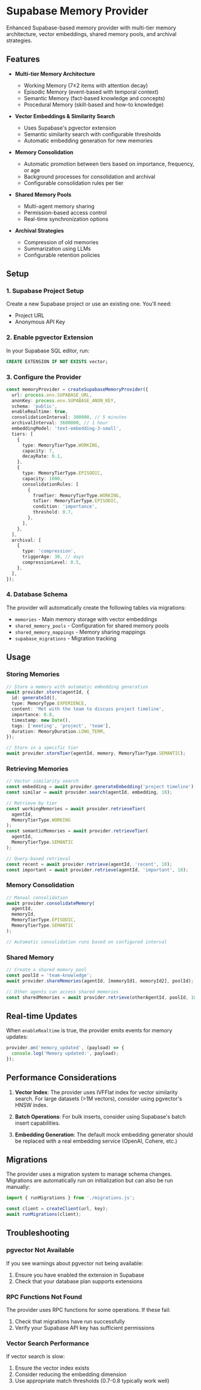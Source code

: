# Supabase Memory Provider

Enhanced Supabase-based memory provider with multi-tier memory architecture, vector embeddings, shared memory pools, and archival strategies.

## Features

- **Multi-tier Memory Architecture**
  - Working Memory (7±2 items with attention decay)
  - Episodic Memory (event-based with temporal context)
  - Semantic Memory (fact-based knowledge and concepts)
  - Procedural Memory (skill-based and how-to knowledge)

- **Vector Embeddings & Similarity Search**
  - Uses Supabase's pgvector extension
  - Semantic similarity search with configurable thresholds
  - Automatic embedding generation for new memories

- **Memory Consolidation**
  - Automatic promotion between tiers based on importance, frequency, or age
  - Background processes for consolidation and archival
  - Configurable consolidation rules per tier

- **Shared Memory Pools**
  - Multi-agent memory sharing
  - Permission-based access control
  - Real-time synchronization options

- **Archival Strategies**
  - Compression of old memories
  - Summarization using LLMs
  - Configurable retention policies

## Setup

### 1. Supabase Project Setup

Create a new Supabase project or use an existing one. You'll need:

- Project URL
- Anonymous API Key

### 2. Enable pgvector Extension

In your Supabase SQL editor, run:

```sql
CREATE EXTENSION IF NOT EXISTS vector;
```

### 3. Configure the Provider

```typescript
const memoryProvider = createSupabaseMemoryProvider({
  url: process.env.SUPABASE_URL,
  anonKey: process.env.SUPABASE_ANON_KEY,
  schema: 'public',
  enableRealtime: true,
  consolidationInterval: 300000, // 5 minutes
  archivalInterval: 3600000, // 1 hour
  embeddingModel: 'text-embedding-3-small',
  tiers: [
    {
      type: MemoryTierType.WORKING,
      capacity: 7,
      decayRate: 0.1,
    },
    {
      type: MemoryTierType.EPISODIC,
      capacity: 1000,
      consolidationRules: [
        {
          fromTier: MemoryTierType.WORKING,
          toTier: MemoryTierType.EPISODIC,
          condition: 'importance',
          threshold: 0.7,
        },
      ],
    },
  ],
  archival: [
    {
      type: 'compression',
      triggerAge: 30, // days
      compressionLevel: 0.5,
    },
  ],
});
```

### 4. Database Schema

The provider will automatically create the following tables via migrations:

- `memories` - Main memory storage with vector embeddings
- `shared_memory_pools` - Configuration for shared memory pools
- `shared_memory_mappings` - Memory sharing mappings
- `supabase_migrations` - Migration tracking

## Usage

### Storing Memories

```typescript
// Store a memory with automatic embedding generation
await provider.store(agentId, {
  id: generateId(),
  type: MemoryType.EXPERIENCE,
  content: 'Met with the team to discuss project timeline',
  importance: 0.8,
  timestamp: new Date(),
  tags: ['meeting', 'project', 'team'],
  duration: MemoryDuration.LONG_TERM,
});

// Store in a specific tier
await provider.storeTier(agentId, memory, MemoryTierType.SEMANTIC);
```

### Retrieving Memories

```typescript
// Vector similarity search
const embedding = await provider.generateEmbedding('project timeline');
const similar = await provider.search(agentId, embedding, 10);

// Retrieve by tier
const workingMemories = await provider.retrieveTier(
  agentId,
  MemoryTierType.WORKING
);
const semanticMemories = await provider.retrieveTier(
  agentId,
  MemoryTierType.SEMANTIC
);

// Query-based retrieval
const recent = await provider.retrieve(agentId, 'recent', 10);
const important = await provider.retrieve(agentId, 'important', 10);
```

### Memory Consolidation

```typescript
// Manual consolidation
await provider.consolidateMemory(
  agentId,
  memoryId,
  MemoryTierType.EPISODIC,
  MemoryTierType.SEMANTIC
);

// Automatic consolidation runs based on configured interval
```

### Shared Memory

```typescript
// Create a shared memory pool
const poolId = 'team-knowledge';
await provider.shareMemories(agentId, [memoryId1, memoryId2], poolId);

// Other agents can access shared memories
const sharedMemories = await provider.retrieve(otherAgentId, poolId, 10);
```

## Real-time Updates

When `enableRealtime` is true, the provider emits events for memory updates:

```typescript
provider.on('memory_updated', (payload) => {
  console.log('Memory updated:', payload);
});
```

## Performance Considerations

1. **Vector Index**: The provider uses IVFFlat index for vector similarity search. For large datasets (>1M vectors), consider using pgvector's HNSW index.

2. **Batch Operations**: For bulk inserts, consider using Supabase's batch insert capabilities.

3. **Embedding Generation**: The default mock embedding generator should be replaced with a real embedding service (OpenAI, Cohere, etc.)

## Migrations

The provider uses a migration system to manage schema changes. Migrations are automatically run on initialization but can also be run manually:

```typescript
import { runMigrations } from './migrations.js';

const client = createClient(url, key);
await runMigrations(client);
```

## Troubleshooting

### pgvector Not Available

If you see warnings about pgvector not being available:

1. Ensure you have enabled the extension in Supabase
2. Check that your database plan supports extensions

### RPC Functions Not Found

The provider uses RPC functions for some operations. If these fail:

1. Check that migrations have run successfully
2. Verify your Supabase API key has sufficient permissions

### Vector Search Performance

If vector search is slow:

1. Ensure the vector index exists
2. Consider reducing the embedding dimension
3. Use appropriate match thresholds (0.7-0.8 typically work well)
